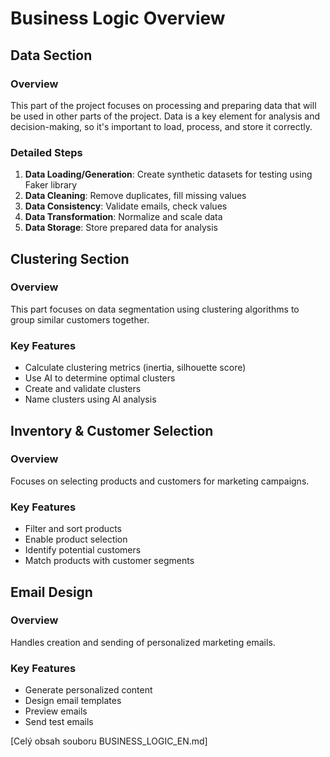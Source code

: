 # Business Logic Overview

## Data Section

### Overview
This part of the project focuses on processing and preparing data that will be used in other parts of the project. Data is a key element for analysis and decision-making, so it's important to load, process, and store it correctly.

### Detailed Steps
1. **Data Loading/Generation**: Create synthetic datasets for testing using Faker library
2. **Data Cleaning**: Remove duplicates, fill missing values
3. **Data Consistency**: Validate emails, check values
4. **Data Transformation**: Normalize and scale data
5. **Data Storage**: Store prepared data for analysis

## Clustering Section

### Overview
This part focuses on data segmentation using clustering algorithms to group similar customers together.

### Key Features
- Calculate clustering metrics (inertia, silhouette score)
- Use AI to determine optimal clusters
- Create and validate clusters
- Name clusters using AI analysis

## Inventory & Customer Selection

### Overview
Focuses on selecting products and customers for marketing campaigns.

### Key Features
- Filter and sort products
- Enable product selection
- Identify potential customers
- Match products with customer segments

## Email Design

### Overview
Handles creation and sending of personalized marketing emails.

### Key Features
- Generate personalized content
- Design email templates
- Preview emails
- Send test emails

[Celý obsah souboru BUSINESS_LOGIC_EN.md] 